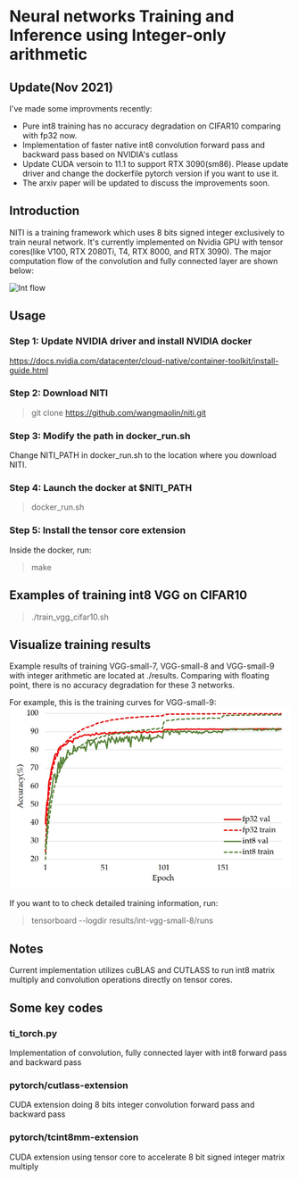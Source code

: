 # Neural networks Training and Inference using Integer-only arithmetic

## Update(Nov 2021) 
I've made some improvments recently:
- Pure int8 training has no accuracy degradation on CIFAR10 comparing with fp32 now.
- Implementation of faster native int8 convolution forward pass and backward pass based on NVIDIA's cutlass 
- Update CUDA versoin to 11.1 to support RTX 3090(sm86). Please update driver and change the dockerfile pytorch version if you want to use it.
- The arxiv paper will be updated to discuss the improvements soon.

## Introduction
NITI is a training framework which uses 8 bits signed integer exclusively to train neural network.
It's currently implemented on Nvidia GPU with tensor cores(like V100, RTX 2080Ti, T4, RTX 8000, and RTX 3090). 
The major computation flow of the convolution and fully connected layer are shown below:

![Int flow](./png/int-flow-with-legend.png)

## Usage
### Step 1: Update NVIDIA driver and install NVIDIA docker
https://docs.nvidia.com/datacenter/cloud-native/container-toolkit/install-guide.html

### Step 2: Download NITI
> git clone https://github.com/wangmaolin/niti.git

### Step 3: Modify the path in docker_run.sh 
Change NITI_PATH in docker_run.sh to the location where you download NITI.

### Step 4: Launch the docker at $NITI_PATH
> docker_run.sh

### Step 5: Install the tensor core extension
Inside the docker, run:
> make 

## Examples of training int8 VGG on CIFAR10 
> ./train_vgg_cifar10.sh


## Visualize training results 
Example results of training VGG-small-7, VGG-small-8 and VGG-small-9 with integer arithmetic are located at ./results. Comparing with floating point, there is no accuracy degradation for these 3 networks.

For example, this is the training curves for VGG-small-9:
![Int flow](./png/vgg-small-9-results.png)

If you want to to check detailed training information, run:

> tensorboard --logdir results/int-vgg-small-8/runs

## Notes
Current implementation utilizes cuBLAS and CUTLASS to run int8 matrix multiply and convolution operations directly on tensor cores.

## Some key codes
### ti_torch.py 
Implementation of convolution, fully connected layer with int8 forward pass and backward pass 

### pytorch/cutlass-extension
CUDA extension doing 8 bits integer convolution forward pass and backward pass

### pytorch/tcint8mm-extension
CUDA extension using tensor core to accelerate 8 bit signed integer matrix multiply